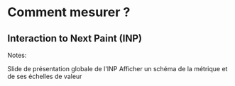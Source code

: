 # Comment mesurer ?

## Interaction to Next Paint (INP)

Notes:

Slide de présentation globale de l'INP
Afficher un schéma de la métrique et de ses échelles de valeur
